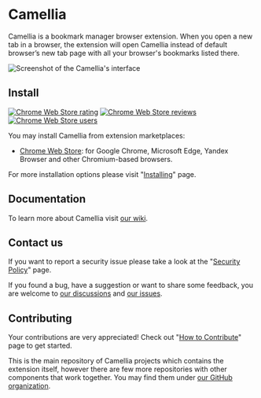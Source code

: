 # Camellia

Camellia is a bookmark manager browser extension. When you open a new tab in a browser, the extension will open Camellia instead of default browser’s new tab page with all your browser's bookmarks listed there.

![Screenshot of the Camellia's interface](https://user-images.githubusercontent.com/12474739/212552906-f5cacef0-e955-40ac-b7a9-8ee45a861985.png)

## Install

[![Chrome Web Store rating](https://img.shields.io/chrome-web-store/rating/mamdkoclkocaejomjcaldmlgfgkgalnl?label=Rating)](https://chrome.google.com/webstore/detail/mamdkoclkocaejomjcaldmlgfgkgalnl) [![Chrome Web Store reviews](https://img.shields.io/chrome-web-store/rating-count/mamdkoclkocaejomjcaldmlgfgkgalnl?label=Reviews)](https://chrome.google.com/webstore/detail/mamdkoclkocaejomjcaldmlgfgkgalnl) [![Chrome Web Store users](https://img.shields.io/chrome-web-store/users/mamdkoclkocaejomjcaldmlgfgkgalnl?label=Users)](https://chrome.google.com/webstore/detail/mamdkoclkocaejomjcaldmlgfgkgalnl)

You may install Camellia from extension marketplaces:

- [Chrome Web Store](https://chrome.google.com/webstore/detail/mamdkoclkocaejomjcaldmlgfgkgalnl): for Google Chrome, Microsoft Edge, Yandex Browser and other Chromium-based browsers.

For more installation options please visit "[Installing](https://github.com/camellia-app/camellia/wiki/Installing)" page.

## Documentation

To learn more about Camellia visit [our wiki](https://github.com/camellia-app/camellia/wiki).

## Contact us

If you want to report a security issue please take a look at the "[Security Policy](https://github.com/camellia-app/camellia/wiki/Security-Policy)" page.

If you found a bug, have a suggestion or want to share some feedback, you are welcome to [our discussions](https://github.com/camellia-app/camellia/discussions) and [our issues](https://github.com/camellia-app/camellia/issues).

## Contributing

Your contributions are very appreciated! Check out "[How to Contribute](https://github.com/camellia-app/camellia/wiki/How-to-Contribute)" page to get started.

This is the main repository of Camellia projects which contains the extension itself, however there are few more repositories with other components that work together. You may find them under [our GitHub organization](https://github.com/camellia-app).
